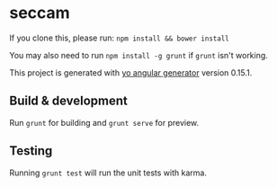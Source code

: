 # seccam

If you clone this, please run:
`npm install && bower install`

You may also need to run `npm install -g grunt` if `grunt` isn't working.

This project is generated with [yo angular generator](https://github.com/yeoman/generator-angular)
version 0.15.1.

## Build & development

Run `grunt` for building and `grunt serve` for preview.

## Testing

Running `grunt test` will run the unit tests with karma.
